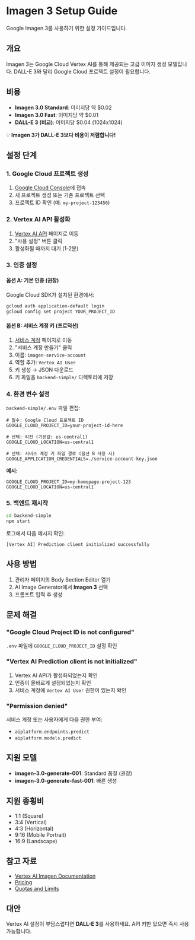 # Imagen 3 Setup Guide

Google Imagen 3를 사용하기 위한 설정 가이드입니다.

## 개요

Imagen 3는 Google Cloud Vertex AI를 통해 제공되는 고급 이미지 생성 모델입니다. DALL-E 3와 달리 Google Cloud 프로젝트 설정이 필요합니다.

## 비용

- **Imagen 3.0 Standard**: 이미지당 약 $0.02
- **Imagen 3.0 Fast**: 이미지당 약 $0.01
- **DALL-E 3 (비교)**: 이미지당 $0.04 (1024x1024)

💡 **Imagen 3가 DALL-E 3보다 비용이 저렴합니다!**

## 설정 단계

### 1. Google Cloud 프로젝트 생성

1. [Google Cloud Console](https://console.cloud.google.com)에 접속
2. 새 프로젝트 생성 또는 기존 프로젝트 선택
3. 프로젝트 ID 확인 (예: `my-project-123456`)

### 2. Vertex AI API 활성화

1. [Vertex AI API](https://console.cloud.google.com/apis/library/aiplatform.googleapis.com) 페이지로 이동
2. "사용 설정" 버튼 클릭
3. 활성화될 때까지 대기 (1-2분)

### 3. 인증 설정

#### 옵션 A: 기본 인증 (권장)

Google Cloud SDK가 설치된 환경에서:

```bash
gcloud auth application-default login
gcloud config set project YOUR_PROJECT_ID
```

#### 옵션 B: 서비스 계정 키 (프로덕션)

1. [서비스 계정](https://console.cloud.google.com/iam-admin/serviceaccounts) 페이지로 이동
2. "서비스 계정 만들기" 클릭
3. 이름: `imagen-service-account`
4. 역할 추가: `Vertex AI User`
5. 키 생성 → JSON 다운로드
6. 키 파일을 `backend-simple/` 디렉토리에 저장

### 4. 환경 변수 설정

`backend-simple/.env` 파일 편집:

```env
# 필수: Google Cloud 프로젝트 ID
GOOGLE_CLOUD_PROJECT_ID=your-project-id-here

# 선택: 리전 (기본값: us-central1)
GOOGLE_CLOUD_LOCATION=us-central1

# 선택: 서비스 계정 키 파일 경로 (옵션 B 사용 시)
GOOGLE_APPLICATION_CREDENTIALS=./service-account-key.json
```

**예시:**
```env
GOOGLE_CLOUD_PROJECT_ID=my-homepage-project-123
GOOGLE_CLOUD_LOCATION=us-central1
```

### 5. 백엔드 재시작

```bash
cd backend-simple
npm start
```

로그에서 다음 메시지 확인:
```
[Vertex AI] Prediction client initialized successfully
```

## 사용 방법

1. 관리자 페이지의 Body Section Editor 열기
2. AI Image Generator에서 **Imagen 3** 선택
3. 프롬프트 입력 후 생성

## 문제 해결

### "Google Cloud Project ID is not configured"

`.env` 파일에 `GOOGLE_CLOUD_PROJECT_ID` 설정 확인

### "Vertex AI Prediction client is not initialized"

1. Vertex AI API가 활성화되었는지 확인
2. 인증이 올바르게 설정되었는지 확인
3. 서비스 계정에 `Vertex AI User` 권한이 있는지 확인

### "Permission denied"

서비스 계정 또는 사용자에게 다음 권한 부여:
- `aiplatform.endpoints.predict`
- `aiplatform.models.predict`

## 지원 모델

- **imagen-3.0-generate-001**: Standard 품질 (권장)
- **imagen-3.0-generate-fast-001**: 빠른 생성

## 지원 종횡비

- 1:1 (Square)
- 3:4 (Vertical)
- 4:3 (Horizontal)
- 9:16 (Mobile Portrait)
- 16:9 (Landscape)

## 참고 자료

- [Vertex AI Imagen Documentation](https://cloud.google.com/vertex-ai/docs/generative-ai/image/overview)
- [Pricing](https://cloud.google.com/vertex-ai/pricing#generative_ai_models)
- [Quotas and Limits](https://cloud.google.com/vertex-ai/docs/quotas)

## 대안

Vertex AI 설정이 부담스럽다면 **DALL-E 3**를 사용하세요. API 키만 있으면 즉시 사용 가능합니다.
